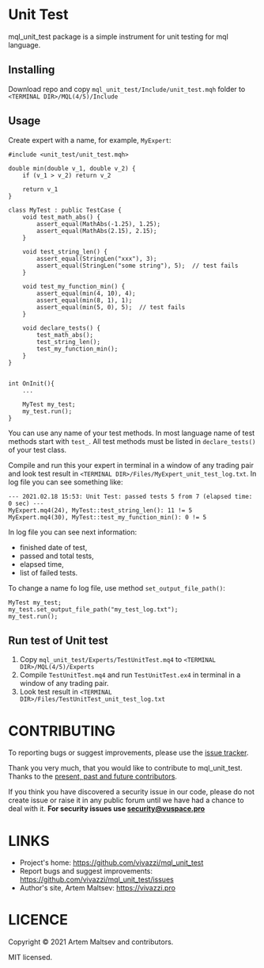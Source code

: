 # Unit Test

mql_unit_test package is a simple instrument for unit testing for mql language.

## Installing

Download repo and copy `mql_unit_test/Include/unit_test.mqh` folder to `<TERMINAL DIR>/MQL(4/5)/Include`

## Usage

Create expert with a name, for example, `MyExpert`:

```mql4
#include <unit_test/unit_test.mqh>

double min(double v_1, double v_2) {
    if (v_1 > v_2) return v_2
    
    return v_1
}

class MyTest : public TestCase {
    void test_math_abs() {
        assert_equal(MathAbs(-1.25), 1.25);
        assert_equal(MathAbs(2.15), 2.15);
    }
    
    void test_string_len() {
        assert_equal(StringLen("xxx"), 3);
        assert_equal(StringLen("some string"), 5);  // test fails
    }
    
    void test_my_function_min() {
        assert_equal(min(4, 10), 4);
        assert_equal(min(8, 1), 1);
        assert_equal(min(5, 0), 5);  // test fails
    }
    
    void declare_tests() {
        test_math_abs();
        test_string_len();
        test_my_function_min();
    }
}


int OnInit(){
    ...
    
    MyTest my_test;
    my_test.run();
}
```

You can use any name of your test methods. In most language name of test methods start with `test_`. All test methods must be listed in `declare_tests()` of your test class.

Compile and run this your expert in terminal in a window of any trading pair and look test result in `<TERMINAL DIR>/Files/MyExpert_unit_test_log.txt`.
In log file you can see something like:
```
--- 2021.02.18 15:53: Unit Test: passed tests 5 from 7 (elapsed time: 0 sec) ---
MyExpert.mq4(24), MyTest::test_string_len(): 11 != 5
MyExpert.mq4(30), MyTest::test_my_function_min(): 0 != 5
```

In log file you can see next information:

- finished date of test,
- passed and total tests,
- elapsed time,
- list of failed tests.

To change a name fo log file, use method `set_output_file_path()`:

```mql4
MyTest my_test;
my_test.set_output_file_path("my_test_log.txt");
my_test.run();
```

## Run test of Unit test

1. Copy `mql_unit_test/Experts/TestUnitTest.mq4` to `<TERMINAL DIR>/MQL(4/5)/Experts`
2. Compile `TestUnitTest.mq4` and run `TestUnitTest.ex4` in terminal in a window of any trading pair.
3. Look test result in `<TERMINAL DIR>/Files/TestUnitTest_unit_test_log.txt`

# CONTRIBUTING

To reporting bugs or suggest improvements, please use the [issue tracker](https://github.com/vivazzi/mql_unit_test/issues).

Thank you very much, that you would like to contribute to mql_unit_test. Thanks to the [present, past and future contributors](https://github.com/vivazzi/mql_unit_test/contributors).

If you think you have discovered a security issue in our code, please do not create issue or raise it in any public forum until we have had a chance to deal with it.
**For security issues use security@vuspace.pro**


# LINKS

- Project's home: https://github.com/vivazzi/mql_unit_test
- Report bugs and suggest improvements: https://github.com/vivazzi/mql_unit_test/issues
- Author's site, Artem Maltsev: https://vivazzi.pro
    
# LICENCE

Copyright © 2021 Artem Maltsev and contributors.

MIT licensed.
